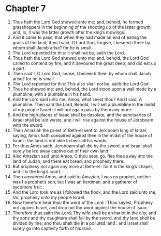 # Chapter 7

1. Thus hath the Lord God shewed unto me; and, behold, he formed grasshoppers in the beginning of the shooting up of the latter growth; and, lo, it was the latter growth after the king’s mowings.
2. And it came to pass, that when they had made an end of eating the grass of the land, then I said, O Lord God, forgive, I beseech thee: by whom shall Jacob arise? for he is small.
3. The Lord repented for this: It shall not be, saith the Lord.
4. Thus hath the Lord God shewed unto me: and, behold, the Lord God called to contend by fire, and it devoured the great deep, and did eat up a part.
5. Then said I, O Lord God, cease, I beseech thee: by whom shall Jacob arise? for he is small.
6. The Lord repented for this: This also shall not be, saith the Lord God.
7. Thus he shewed me: and, behold, the Lord stood upon a wall made by a plumbline, with a plumbline in his hand.
8. And the Lord said unto me, Amos, what seest thou? And I said, A plumbline. Then said the Lord, Behold, I will set a plumbline in the midst of my people Israel : I will not again pass by them any more:
9. And the high places of Isaac shall be desolate, and the sanctuaries of Israel shall be laid waste; and I will rise against the house of Jeroboam with the sword.
10. Then Amaziah the priest of Beth–el sent to Jeroboam king of Israel, saying, Amos hath conspired against thee in the midst of the house of Israel : the land is not able to bear all his words.
11. For thus Amos saith, Jeroboam shall die by the sword, and Israel shall surely be led away captive out of their own land.
12. Also Amaziah said unto Amos, O thou seer, go, flee thee away into the land of Judah, and there eat bread, and prophesy there:
13. But prophesy not again any more at Beth–el : for it is the king’s chapel, and it is the king’s court.
14. Then answered Amos, and said to Amaziah, I was no prophet, neither was I a prophet’s son; but I was an herdman, and a gatherer of sycomore fruit :
15. And the Lord took me as I followed the flock, and the Lord said unto me, Go, prophesy unto my people Israel.
16. Now therefore hear thou the word of the Lord : Thou sayest, Prophesy not against Israel, and drop not thy word against the house of Isaac.
17. Therefore thus saith the Lord; Thy wife shall be an harlot in the city, and thy sons and thy daughters shall fall by the sword, and thy land shall be divided by line; and thou shalt die in a polluted land : and Israel shall surely go into captivity forth of his land.

